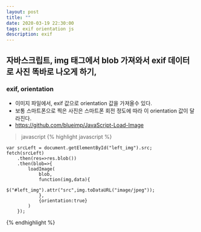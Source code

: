 ```yaml
---
layout: post
title: ""
date: 2020-03-19 22:30:00
tags: exif orientation js
description: exif
---
```


## 자바스크립트, img 태그에서 blob 가져와서 exif 데이터로 사진 똑바로 나오게 하기,

### exif, orientation
- 이미지 파일에서, exif 값으로 orientation 값을 가져올수 있다.
- 보통 스마트폰으로 찍은 사진은 스마트폰 회전 정도에 따라 이 orientation 값이 달라진다.
- https://github.com/blueimp/JavaScript-Load-Image

>javascript
{% highlight javascript %}
<script scr = "https://cdnjs.cloudflare.com/ajax/libs/blueimp-load-image/2.24.0/load-image.all.min.js"></script>

    var srcLeft = document.getElementById("left_img").src;
    fetch(srcLeft)
        .then(res=>res.blob())
        .then(blob=>{
            loadImage(
                blob,
                function(img,data){
                    $("#left_img").attr("src",img.toDataURL("image/jpeg"));
                },
                {orientation:true}
            )
        });
{% endhighlight %}